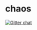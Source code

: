 # chaos

[![Gitter chat](https://badges.gitter.im/gitterHQ/gitter.png)](https://gitter.im/chaos-tool/Lobby)
